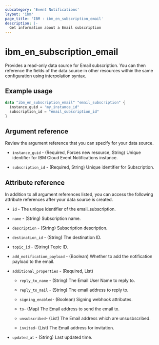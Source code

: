 ```yaml
---
subcategory: 'Event Notifications'
layout: 'ibm'
page_title: 'IBM : ibm_en_subscription_email'
description: |-
  Get information about a Email subscription
---
```


# ibm_en_subscription_email

Provides a read-only data source for Email subscription. You can then reference the fields of the data source in other resources within the same configuration using interpolation syntax.

## Example usage

```terraform
data "ibm_en_subscription_email" "email_subscription" {
  instance_guid = "my_instance_id"
  subscription_id = "email_subscription_id"
}
```

## Argument reference

Review the argument reference that you can specify for your data source.

- `instance_guid` - (Required, Forces new resource, String) Unique identifier for IBM Cloud Event Notifications instance.

- `subscription_id` - (Required, String) Unique identifier for Subscription.

## Attribute reference

In addition to all argument references listed, you can access the following attribute references after your data source is created.

- `id` - The unique identifier of the email_subscription.

- `name` - (String) Subscription name.

- `description` - (String) Subscription description.

- `destination_id` - (String) The destination ID.

- `topic_id` - (String) Topic ID.

- `add_notification_payload` - (Boolean) Whether to add the notification payload to the email.

- `additional_properties` - (Required, List)

  - `reply_to_name` - (String) The Email User Name to reply to.

  - `reply_to_mail` - (String) The email address to reply to.

  - `signing_enabled`- (Boolean) Signing webhook attributes.

  - `to`- (Map) The Email address to send the email to.

  - `unsubscribed`- (List) The Email address which are unsusbscribed.

  - `invited`- (List) The Email address for invitation.

- `updated_at` - (String) Last updated time.
